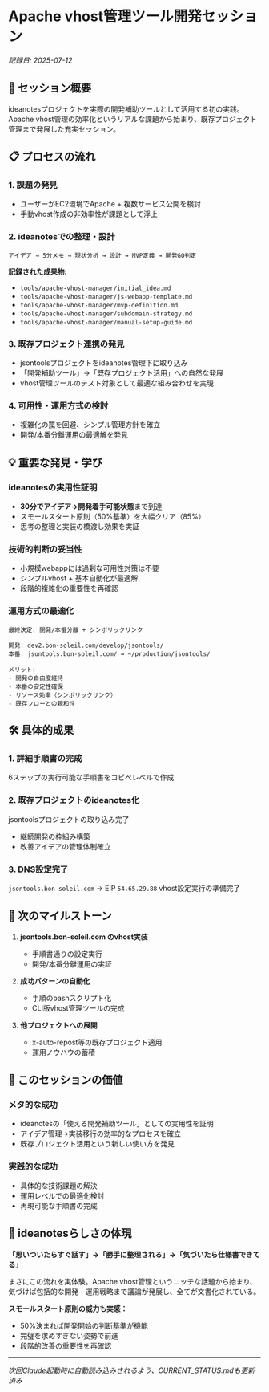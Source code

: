 # Apache vhost管理ツール開発セッション

*記録日: 2025-07-12*

## 🎯 セッション概要

ideanotesプロジェクトを実際の開発補助ツールとして活用する初の実践。
Apache vhost管理の効率化というリアルな課題から始まり、既存プロジェクト管理まで発展した充実セッション。

## 📋 プロセスの流れ

### 1. 課題の発見
- ユーザーがEC2環境でApache + 複数サービス公開を検討
- 手動vhost作成の非効率性が課題として浮上

### 2. ideanotesでの整理・設計
```
アイデア → 5分メモ → 現状分析 → 設計 → MVP定義 → 開発GO判定
```

**記録された成果物:**
- `tools/apache-vhost-manager/initial_idea.md`
- `tools/apache-vhost-manager/js-webapp-template.md`
- `tools/apache-vhost-manager/mvp-definition.md`
- `tools/apache-vhost-manager/subdomain-strategy.md`
- `tools/apache-vhost-manager/manual-setup-guide.md`

### 3. 既存プロジェクト連携の発見
- jsontoolsプロジェクトをideanotes管理下に取り込み
- 「開発補助ツール」→「既存プロジェクト活用」への自然な発展
- vhost管理ツールのテスト対象として最適な組み合わせを実現

### 4. 可用性・運用方式の検討
- 複雑化の罠を回避、シンプル管理方針を確立
- 開発/本番分離運用の最適解を発見

## 💡 重要な発見・学び

### ideanotesの実用性証明
- **30分でアイデア→開発着手可能状態**まで到達
- スモールスタート原則（50%基準）を大幅クリア（85%）
- 思考の整理と実装の橋渡し効果を実証

### 技術的判断の妥当性
- 小規模webappには過剰な可用性対策は不要
- シンプルvhost + 基本自動化が最適解
- 段階的複雑化の重要性を再確認

### 運用方式の最適化
```
最終決定: 開発/本番分離 + シンボリックリンク

開発: dev2.bon-soleil.com/develop/jsontools/
本番: jsontools.bon-soleil.com/ → ~/production/jsontools/

メリット:
- 開発の自由度維持
- 本番の安定性確保  
- リソース効率（シンボリックリンク）
- 既存フローとの親和性
```

## 🛠️ 具体的成果

### 1. 詳細手順書の完成
6ステップの実行可能な手順書をコピペレベルで作成

### 2. 既存プロジェクトのideanotes化
jsontoolsプロジェクトの取り込み完了
- 継続開発の枠組み構築
- 改善アイデアの管理体制確立

### 3. DNS設定完了
`jsontools.bon-soleil.com` → EIP `54.65.29.88`
vhost設定実行の準備完了

## 🎯 次のマイルストーン

1. **jsontools.bon-soleil.com のvhost実装**
   - 手順書通りの設定実行
   - 開発/本番分離運用の実証

2. **成功パターンの自動化**
   - 手順のbashスクリプト化
   - CLI版vhost管理ツールの完成

3. **他プロジェクトへの展開**
   - x-auto-repost等の既存プロジェクト適用
   - 運用ノウハウの蓄積

## 🌟 このセッションの価値

### メタ的な成功
- ideanotesの「使える開発補助ツール」としての実用性を証明
- アイデア管理→実装移行の効率的なプロセスを確立
- 既存プロジェクト活用という新しい使い方を発見

### 実践的な成功  
- 具体的な技術課題の解決
- 運用レベルでの最適化検討
- 再現可能な手順書の完成

## 🔄 ideanotesらしさの体現

**「思いついたらすぐ話す」→「勝手に整理される」→「気づいたら仕様書できてる」**

まさにこの流れを実体験。Apache vhost管理というニッチな話題から始まり、
気づけば包括的な開発・運用戦略まで議論が発展し、全てが文書化されている。

**スモールスタート原則の威力も実感：**
- 50%決まれば開発開始の判断基準が機能
- 完璧を求めすぎない姿勢で前進
- 段階的改善の重要性を再確認

---

*次回Claude起動時に自動読み込みされるよう、CURRENT_STATUS.mdも更新済み*